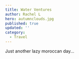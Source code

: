 ```yaml
---
title: Water Ventures
author: Rachel L
hero: autumnclouds.jpg
published: true
updated: ''
category:
  - Travel
---
```


Just another lazy moroccan day...
